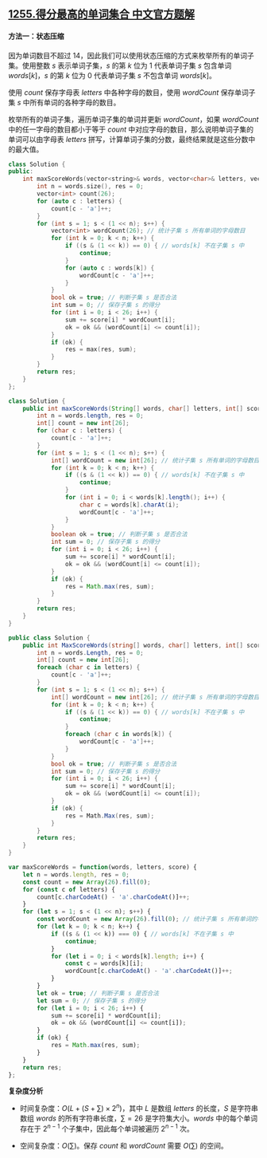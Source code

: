 ## [1255.得分最高的单词集合 中文官方题解](https://leetcode.cn/problems/maximum-score-words-formed-by-letters/solutions/100000/de-fen-zui-gao-de-dan-ci-ji-he-by-leetco-rwyz)

#### 方法一：状态压缩

因为单词数目不超过 $14$，因此我们可以使用状态压缩的方式来枚举所有的单词子集。使用整数 $s$ 表示单词子集，$s$ 的第 $k$ 位为 $1$ 代表单词子集 $s$ 包含单词 $\textit{words}[k]$，$s$ 的第 $k$ 位为 $0$ 代表单词子集 $s$ 不包含单词 $\textit{words}[k]$。

使用 $\textit{count}$ 保存字母表 $\textit{letters}$ 中各种字母的数目，使用 $\textit{wordCount}$ 保存单词子集 $s$ 中所有单词的各种字母的数目。

枚举所有的单词子集，遍历单词子集的单词并更新 $\textit{wordCount}$，如果 $\textit{wordCount}$ 中的任一字母的数目都小于等于 $\textit{count}$ 中对应字母的数目，那么说明单词子集的单词可以由字母表 $\textit{letters}$ 拼写，计算单词子集的分数，最终结果就是这些分数中的最大值。

```C++ [sol1-C++]
class Solution {
public:
    int maxScoreWords(vector<string>& words, vector<char>& letters, vector<int>& score) {
        int n = words.size(), res = 0;
        vector<int> count(26);
        for (auto c : letters) {
            count[c - 'a']++;
        }
        for (int s = 1; s < (1 << n); s++) {
            vector<int> wordCount(26); // 统计子集 s 所有单词的字母数目
            for (int k = 0; k < n; k++) {
                if ((s & (1 << k)) == 0) { // words[k] 不在子集 s 中
                    continue;
                }
                for (auto c : words[k]) {
                    wordCount[c - 'a']++;
                }
            }
            bool ok = true; // 判断子集 s 是否合法
            int sum = 0; // 保存子集 s 的得分
            for (int i = 0; i < 26; i++) {
                sum += score[i] * wordCount[i];
                ok = ok && (wordCount[i] <= count[i]);
            }
            if (ok) {
                res = max(res, sum);
            }
        }
        return res;
    }
};
```

```Java [sol1-Java]
class Solution {
    public int maxScoreWords(String[] words, char[] letters, int[] score) {
        int n = words.length, res = 0;
        int[] count = new int[26];
        for (char c : letters) {
            count[c - 'a']++;
        }
        for (int s = 1; s < (1 << n); s++) {
            int[] wordCount = new int[26]; // 统计子集 s 所有单词的字母数目
            for (int k = 0; k < n; k++) {
                if ((s & (1 << k)) == 0) { // words[k] 不在子集 s 中
                    continue;
                }
                for (int i = 0; i < words[k].length(); i++) {
                    char c = words[k].charAt(i);
                    wordCount[c - 'a']++;
                }
            }
            boolean ok = true; // 判断子集 s 是否合法
            int sum = 0; // 保存子集 s 的得分
            for (int i = 0; i < 26; i++) {
                sum += score[i] * wordCount[i];
                ok = ok && (wordCount[i] <= count[i]);
            }
            if (ok) {
                res = Math.max(res, sum);
            }
        }
        return res;
    }
}
```

```C# [sol1-C#]
public class Solution {
    public int MaxScoreWords(string[] words, char[] letters, int[] score) {
        int n = words.Length, res = 0;
        int[] count = new int[26];
        foreach (char c in letters) {
            count[c - 'a']++;
        }
        for (int s = 1; s < (1 << n); s++) {
            int[] wordCount = new int[26]; // 统计子集 s 所有单词的字母数目
            for (int k = 0; k < n; k++) {
                if ((s & (1 << k)) == 0) { // words[k] 不在子集 s 中
                    continue;
                }
                foreach (char c in words[k]) {
                    wordCount[c - 'a']++;
                }
            }
            bool ok = true; // 判断子集 s 是否合法
            int sum = 0; // 保存子集 s 的得分
            for (int i = 0; i < 26; i++) {
                sum += score[i] * wordCount[i];
                ok = ok && (wordCount[i] <= count[i]);
            }
            if (ok) {
                res = Math.Max(res, sum);
            }
        }
        return res;
    }
}
```

```JavaScript [sol1-JavaScript]
var maxScoreWords = function(words, letters, score) {
    let n = words.length, res = 0;
    const count = new Array(26).fill(0);
    for (const c of letters) {
        count[c.charCodeAt() - 'a'.charCodeAt()]++;
    }
    for (let s = 1; s < (1 << n); s++) {
        const wordCount = new Array(26).fill(0); // 统计子集 s 所有单词的字母数目
        for (let k = 0; k < n; k++) {
            if ((s & (1 << k)) === 0) { // words[k] 不在子集 s 中
                continue;
            }
            for (let i = 0; i < words[k].length; i++) {
                const c = words[k][i];
                wordCount[c.charCodeAt() - 'a'.charCodeAt()]++;
            }
        }
        let ok = true; // 判断子集 s 是否合法
        let sum = 0; // 保存子集 s 的得分
        for (let i = 0; i < 26; i++) {
            sum += score[i] * wordCount[i];
            ok = ok && (wordCount[i] <= count[i]);
        }
        if (ok) {
            res = Math.max(res, sum);
        }
    }
    return res;
};
```

**复杂度分析**

+ 时间复杂度：$O \big (L + (S + \sum) \times 2^n \big )$，其中 $L$ 是数组 $\textit{letters}$ 的长度，$S$ 是字符串数组 $\textit{words}$ 的所有字符串长度，$\sum=26$ 是字符集大小。$\textit{words}$ 中的每个单词存在于 $2^{n-1}$ 个子集中，因此每个单词被遍历 $2^{n-1}$ 次。

+ 空间复杂度：$O \big ( \sum \big )$。保存 $\textit{count}$ 和 $\textit{wordCount}$ 需要 $O \big ( \sum \big )$ 的空间。